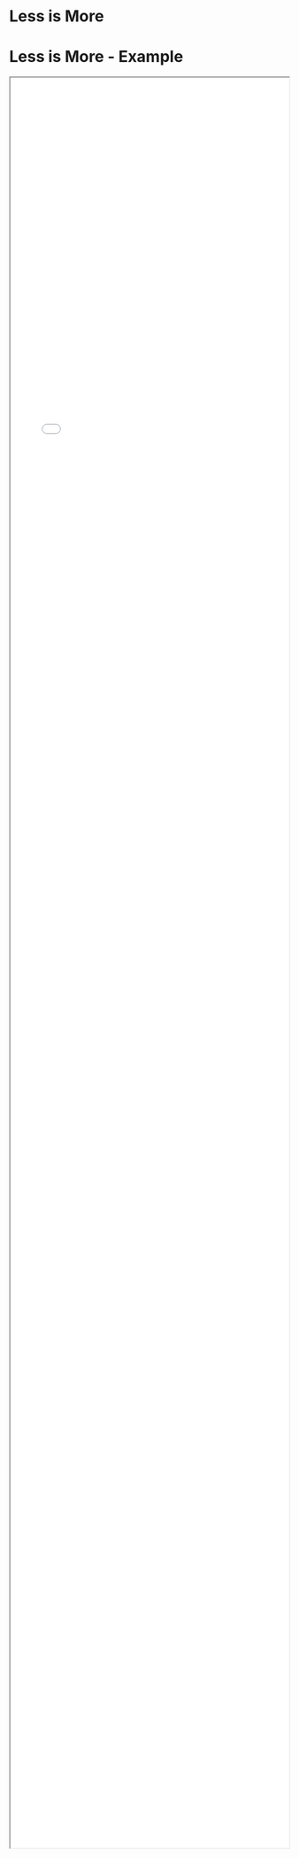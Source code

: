
# Less is More


# Less is More - Example 

<iframe src="./Part 1 - Theory/3.Simplicity/Less is More/index.html" style="width: 100%; height: 80vh;"/>  

# Less is More - Analysis


## Bad things to point out

